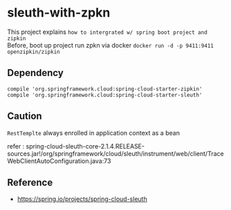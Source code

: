 # sleuth-with-zpkn
This project explains `how to intergrated w/ spring boot project and zipkin`  
Before, boot up project run zpkn via docker `docker run -d -p 9411:9411 openzipkin/zipkin`

## Dependency
```
compile 'org.springframework.cloud:spring-cloud-starter-zipkin'
compile 'org.springframework.cloud:spring-cloud-starter-sleuth'
```

## Caution
`RestTemplte` always enrolled in application context as a bean
    
refer : spring-cloud-sleuth-core-2.1.4.RELEASE-sources.jar!/org/springframework/cloud/sleuth/instrument/web/client/TraceWebClientAutoConfiguration.java:73
## Reference  
- https://spring.io/projects/spring-cloud-sleuth